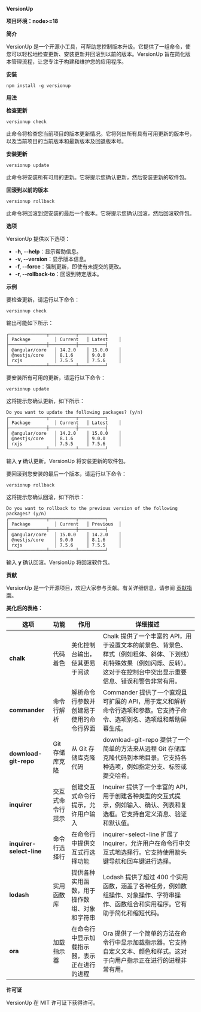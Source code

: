 **VersionUp**

**项目环境：node>=18**

**简介**

VersionUp 是一个开源小工具，可帮助您控制版本升级。它提供了一组命令，使您可以轻松地检查更新、安装更新并回滚到以前的版本。VersionUp 旨在简化版本管理流程，让您专注于构建和维护您的应用程序。

**安装**

```
npm install -g versionup
```

**用法**

**检查更新**

```
versionup check
```

此命令将检查您当前项目的版本更新情况。它将列出所有具有可用更新的版本号，以及当前项目的当前版本和最新版本及回退版本号。

**安装更新**

```
versionup update
```

此命令将安装所有可用的更新。它将提示您确认更新，然后安装更新的软件包。

**回滚到以前的版本**

```
versionup rollback
```

此命令将回滚到您安装的最后一个版本。它将提示您确认回滚，然后回滚软件包。

**选项**

VersionUp 提供以下选项：

* **-h, --help**：显示帮助信息。
* **-v, --version**：显示版本信息。
* **-f, --force**：强制更新，即使有未提交的更改。
* **-r, --rollback-to**：回滚到特定版本。

**示例**

要检查更新，请运行以下命令：

```
versionup check
```

输出可能如下所示：

```
┌──────────────┬──────────┬──────────┐
│ Package         │ Current   │ Latest    │
├──────────────┼──────────┼──────────┤
│ @angular/core   │ 14.2.0    │ 15.0.0    │
│ @nestjs/core    │ 8.1.6     │ 9.0.0     │
│ rxjs            │ 7.5.5     │ 7.5.6     │
└──────────────┴──────────┴──────────┘
```

要安装所有可用的更新，请运行以下命令：

```
versionup update
```

这将提示您确认更新，如下所示：

```
Do you want to update the following packages? (y/n)
┌──────────────┬──────────┬──────────┐
│ Package         │ Current   │ Latest    │
├──────────────┼──────────┼──────────┤
│ @angular/core   │ 14.2.0    │ 15.0.0    │
│ @nestjs/core    │ 8.1.6     │ 9.0.0     │
│ rxjs            │ 7.5.5     │ 7.5.6     │
└──────────────┴──────────┴──────────┘
```

输入 **y** 确认更新。VersionUp 将安装更新的软件包。

要回滚到您安装的最后一个版本，请运行以下命令：

```
versionup rollback
```

这将提示您确认回滚，如下所示：

```
Do you want to rollback to the previous version of the following packages? (y/n)
┌──────────────┬──────────┬──────────┐
│ Package         │ Current   │ Previous  │
├──────────────┼──────────┼──────────┤
│ @angular/core   │ 15.0.0    │ 14.2.0    │
│ @nestjs/core    │ 9.0.0     │ 8.1.6     │
│ rxjs            │ 7.5.6     │ 7.5.5     │
└──────────────┴──────────┴──────────┘
```

输入 **y** 确认回滚。VersionUp 将回滚软件包。

**贡献**

VersionUp 是一个开源项目，欢迎大家参与贡献。有关详细信息，请参阅 [贡献指南](https://github.com/username/versionup/blob/main/CONTRIBUTING.md)。


**美化后的表格：**

| 选项 | 功能 | 作用 | 详细描述 |
|---|---|---|---|
| **chalk** | 代码着色 | 美化控制台输出，使其更易于阅读 | Chalk 提供了一个丰富的 API，用于设置文本的前景色、背景色、样式（例如粗体、斜体、下划线）和特殊效果（例如闪烁、反转）。这对于在控制台中突出显示重要信息、错误和警告非常有用。 |
| **commander** | 命令行解析 | 解析命令行参数并创建易于使用的命令行界面 | Commander 提供了一个直观且可扩展的 API，用于定义和解析命令行选项和参数。它支持子命令、选项别名、选项组和帮助屏幕生成。 |
| **download-git-repo** | Git 存储库克隆 | 从 Git 存储库克隆代码 | download-git-repo 提供了一个简单的方法来从远程 Git 存储库克隆代码到本地目录。它支持各种选项，例如指定分支、标签或提交哈希。 |
| **inquirer** | 交互式命令行提示 | 创建交互式命令行提示，允许用户输入 | Inquirer 提供了一个丰富的 API，用于创建各种类型的交互式提示，例如输入、确认、列表和复选框。它支持自定义消息、验证和默认值。 |
| **inquirer-select-line** | 命令行选择行 | 在命令行中提供交互式行选择功能 | inquirer-select-line 扩展了 Inquirer，允许用户在命令行中交互式地选择行。它支持使用箭头键导航和回车键进行选择。 |
| **lodash** | 实用函数库 | 提供各种实用函数，用于操作数组、对象和字符串 | Lodash 提供了超过 400 个实用函数，涵盖了各种任务，例如数组操作、对象操作、字符串操作、函数组合和实用程序。它有助于简化和缩短代码。 |
| **ora** | 加载指示器 | 在命令行中显示加载指示器，表示正在进行的进程 | Ora 提供了一个简单的方法在命令行中显示加载指示器。它支持自定义文本、颜色和样式。这对于向用户指示正在进行的进程非常有用。 |

**许可证**

VersionUp 在 MIT 许可证下获得许可。
